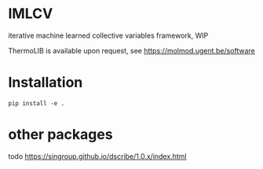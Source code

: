 # IMLCV

iterative machine learned collective variables framework, WIP

ThermoLIB is available upon request, see https://molmod.ugent.be/software

# Installation

```
pip install -e .
```


# other packages

todo https://singroup.github.io/dscribe/1.0.x/index.html